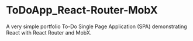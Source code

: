 # ToDoApp_React-Router-MobX
A very simple portfolio To-Do Single Page Application (SPA) demonstrating React with React Router and MobX.
